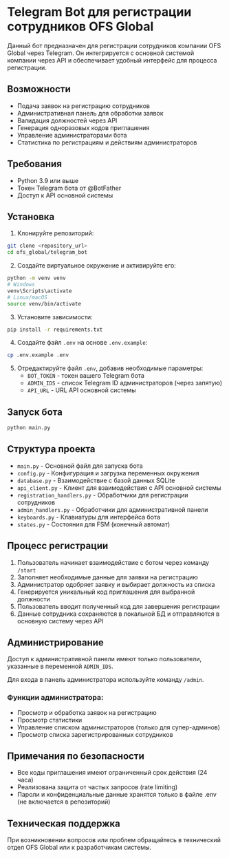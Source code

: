 # Telegram Bot для регистрации сотрудников OFS Global

Данный бот предназначен для регистрации сотрудников компании OFS Global через Telegram. Он интегрируется с основной системой компании через API и обеспечивает удобный интерфейс для процесса регистрации.

## Возможности

- Подача заявок на регистрацию сотрудников
- Административная панель для обработки заявок
- Валидация должностей через API
- Генерация одноразовых кодов приглашения
- Управление администраторами бота
- Статистика по регистрациям и действиям администраторов

## Требования

- Python 3.9 или выше
- Токен Telegram бота от @BotFather
- Доступ к API основной системы

## Установка

1. Клонируйте репозиторий:
```bash
git clone <repository_url>
cd ofs_global/telegram_bot
```

2. Создайте виртуальное окружение и активируйте его:
```bash
python -m venv venv
# Windows
venv\Scripts\activate
# Linux/macOS
source venv/bin/activate
```

3. Установите зависимости:
```bash
pip install -r requirements.txt
```

4. Создайте файл `.env` на основе `.env.example`:
```bash
cp .env.example .env
```

5. Отредактируйте файл `.env`, добавив необходимые параметры:
   - `BOT_TOKEN` - токен вашего Telegram бота
   - `ADMIN_IDS` - список Telegram ID администраторов (через запятую)
   - `API_URL` - URL API основной системы

## Запуск бота

```bash
python main.py
```

## Структура проекта

- `main.py` - Основной файл для запуска бота
- `config.py` - Конфигурация и загрузка переменных окружения
- `database.py` - Взаимодействие с базой данных SQLite
- `api_client.py` - Клиент для взаимодействия с API основной системы
- `registration_handlers.py` - Обработчики для регистрации сотрудников
- `admin_handlers.py` - Обработчики для административной панели
- `keyboards.py` - Клавиатуры для интерфейса бота
- `states.py` - Состояния для FSM (конечный автомат)

## Процесс регистрации

1. Пользователь начинает взаимодействие с ботом через команду `/start`
2. Заполняет необходимые данные для заявки на регистрацию
3. Администратор одобряет заявку и выбирает должность из списка
4. Генерируется уникальный код приглашения для выбранной должности
5. Пользователь вводит полученный код для завершения регистрации
6. Данные сотрудника сохраняются в локальной БД и отправляются в основную систему через API

## Администрирование

Доступ к административной панели имеют только пользователи, указанные в переменной `ADMIN_IDS`.

Для входа в панель администратора используйте команду `/admin`.

### Функции администратора:

- Просмотр и обработка заявок на регистрацию
- Просмотр статистики
- Управление списком администраторов (только для супер-админов)
- Просмотр списка зарегистрированных сотрудников

## Примечания по безопасности

- Все коды приглашения имеют ограниченный срок действия (24 часа)
- Реализована защита от частых запросов (rate limiting)
- Пароли и конфиденциальные данные хранятся только в файле .env (не включается в репозиторий)

## Техническая поддержка

При возникновении вопросов или проблем обращайтесь в технический отдел OFS Global или к разработчикам системы. 